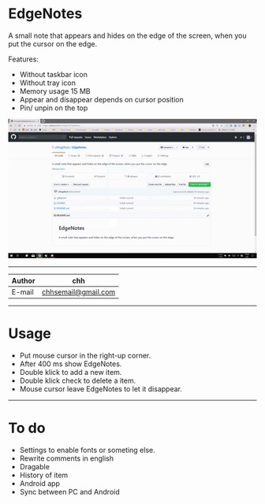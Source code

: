 # EdgeNotes
A small note that appears and hides on the edge of the screen, when you put the cursor on the edge.

Features: 
- Without taskbar icon
- Without tray icon
- Memory usage 15 MB
- Appear and disappear depends on cursor position
- Pin/ unpin on the top

![show](https://github.com/chhsgithub/EdgeNotes/blob/master/gif.gif)
****
	
|Author|chh|
|---|---
|E-mail|chhsemail@gmail.com


****
# Usage
- Put mouse cursor in the right-up corner.
- After 400 ms show EdgeNotes.
- Double klick to add a new item.
- Double klick check to delete a item.
- Mouse cursor leave EdgeNotes to let it disappear.

****
# To do
- Settings to enable fonts or someting else.
- Rewrite comments in english
- Dragable
- History of item
- Android app
- Sync between PC and Android
